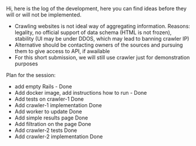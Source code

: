 Hi, here is the log of the development, here you can find ideas before they will or will not be implemented.

 - Crawling websites is not ideal way of aggregating information. Reasons: legality, no official support of data schema (HTML is not frozen), stability (UI may be under DDOS, which may lead to banning crawler IP)
 - Alternative should be contacting owners of the sources and pursuing them to give access to API, if awailable
 - For this short submission, we will still use crawler just for demonstration purposes


Plan for the session:
 - add empty Rails - Done
 - Add docker image, add instructions how to run - Done
 - Add tests on crawler-1 Done
 - Add crawler-1 implementation Done
 - Add worker to update Done
 - Add simple results page Done
 - Add filtration on the page Done
 - Add crawler-2 tests Done
 - Add crawler-2 implementation Done

